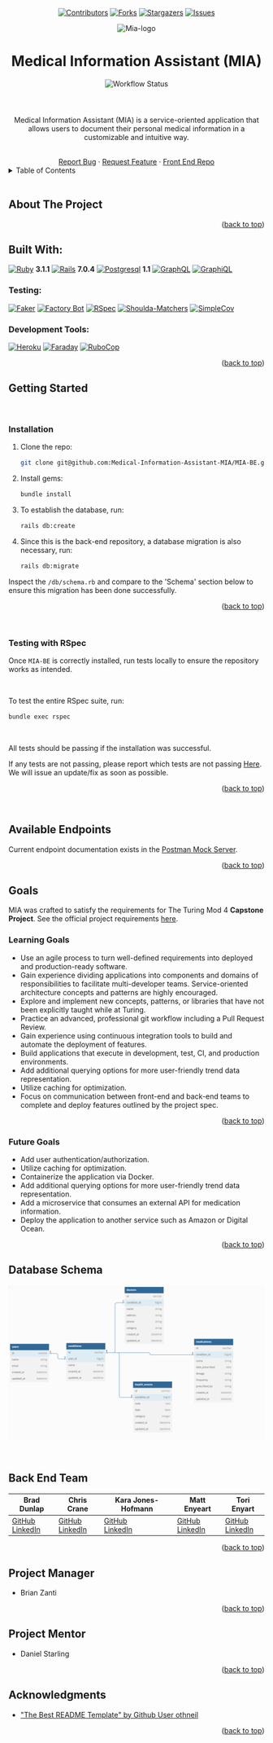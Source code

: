 <a name="readme-top"></a>

<div align="center">

[![Contributors][contributors-shield]][contributors-url]
[![Forks][forks-shield]][forks-url]
[![Stargazers][stars-shield]][stars-url]
[![Issues][issues-shield]][issues-url]

</div>

<div align="center">
	
![Mia-logo](https://github.com/Medical-Information-Assistant-MIA/MIA-BE/assets/114954379/1dca58f7-2c8e-40bb-ae61-a5c3cb8bacde)

# Medical Information Assistant (MIA)
![Workflow Status](https://github.com/Medical-Information-Assistant-MIA/MIA-BE/actions/workflows/rubyonrails.yml/badge.svg)



</div>
<div align="center">
  <h3 align="center"></h3>

  <div align="center">
    <br>
    <p> Medical Information Assistant (MIA) is a service-oriented application that allows users to document their personal medical information in a customizable and intuitive way.</p>
    <br />
    <a href="https://github.com/Medical-Information-Assistant-MIA/MIA-BE/issues">Report Bug</a>
    ·
    <a href="https://github.com/Medical-Information-Assistant-MIA/MIA-BE/issues">Request Feature</a>
    ·
    <a href="https://github.com/Medical-Information-Assistant-MIA/MIA-FE">Front End Repo</a>
  </div>
</div>

<!-- TABLE OF CONTENTS -->
<details>
  <summary>Table of Contents</summary>
  <ol>
    <li><a href="#about-the-project">About The Project</a>
      <ul>
        <li><a href="#built-with">Built With</a></li>
      </ul>
    </li>
    <li><a href="#getting-started">Getting Started</a>
      <ul>
        <li><a href="#installation">Installation</a></li>
        <li><a href="#testing-with-rspec">Testing With RSpec</a></li>
      </ul>
    </li>
    <li><a href="#available-endpoints">Available Endpoints</a></li>
    <li><a href="#goals">Goals</a></li>
  </ol>
</details>

<br>

<!-- ABOUT THE PROJECT -->
## About The Project

<!-- ADD PROJECT DESCRIPTION -->

<p align="right">(<a href="#readme-top">back to top</a>)</p>

## Built With:

[![Ruby]][Ruby-url] **3.1.1**
[![Rails]][Rails-url] **7.0.4**
[![Postgresql]][Postgresql-url] **1.1**
[![GraphQL]][GraphQL-url]
[![GraphiQL]][GraphiQL-url]


### Testing:

[![Faker]][Faker-url]
[![Factory Bot]][Factory Bot-url]
[![RSpec]][RSpec-url]
[![Shoulda-Matchers]][Shoulda-Matchers-url]
[![SimpleCov]][SimpleCov-url]

### Development Tools:

[![Heroku]][Heroku-url]
[![Faraday]][Faraday-url]
[![RuboCop]][RuboCop-url]


<p align="right">(<a href="#readme-top">back to top</a>)</p>



<!-- GETTING STARTED -->
## Getting Started

<!-- This is a Ruby on Rails application which establishes API endpoints to be called in the <a href="UPDATE LINK"> `MIA-FE` </a> repository. To run the application locally, both front-end and back-end repositories will need to be cloned and set up fully with required gems and environment variables. -->

<br>

### Installation

1. Clone the repo:
   ```bash
   git clone git@github.com:Medical-Information-Assistant-MIA/MIA-BE.git
   ```

2. Install gems:
   ```bash
   bundle install
   ```

3. To establish the database, run:
   ```bash
   rails db:create
   ```

4. Since this is the back-end repository, a database migration is also necessary, run:
   ```bash
   rails db:migrate
   ```

<!-- ADD THIS NEXT STEP ONCE AN EXTERNAL API IS INCORPORATED -->
<!-- 6. Add your API key to the application.yml file
    ```bash
    API_KEY = xxxxxxxxxxxxxxxxxxxxxxxxxxxxxxxx
    ```
<br> -->

  Inspect the `/db/schema.rb` and compare to the 'Schema' section below to ensure this migration has been done successfully.

<p align="right">(<a href="#readme-top">back to top</a>)</p>

<br>


### Testing with RSpec

Once `MIA-BE` is correctly installed, run tests locally to ensure the repository works as intended.

<br>

  To test the entire RSpec suite, run:
   ```bash
   bundle exec rspec
   ```

<br>

All tests should be passing if the installation was successful. 

If any tests are not passing, please report which tests are not passing <a href="PLEASE UPDATE LINK">Here</a>. We will issue an update/fix as soon as possible.

<p align="right">(<a href="#readme-top">back to top</a>)</p>

<br>


## Available Endpoints

Current endpoint documentation exists in the [Postman Mock Server](https://documenter.getpostman.com/view/27373334/2s93kxc6FD).

<p align="right">(<a href="#readme-top">back to top</a>)</p>

## Goals

MIA was crafted to satisfy the requirements for The Turing Mod 4 **Capstone Project**. See the official project requirements [here](https://mod4.turing.edu/projects/capstone/).

### Learning Goals
- Use an agile process to turn well-defined requirements into deployed and production-ready software.
- Gain experience dividing applications into components and domains of responsibilities to facilitate multi-developer teams. Service-oriented architecture concepts and patterns are highly encouraged.
- Explore and implement new concepts, patterns, or libraries that have not been explicitly taught while at Turing.
- Practice an advanced, professional git workflow including a Pull Request Review.
- Gain experience using continuous integration tools to build and automate the deployment of features.
- Build applications that execute in development, test, CI, and production environments.
- Add additional querying options for more user-friendly trend data representation.
- Utilize caching for optimization.
- Focus on communication between front-end and back-end teams to complete and deploy features outlined by the project spec.

<p align="right">(<a href="#readme-top">back to top</a>)</p>

### Future Goals
- Add user authentication/authorization.
- Utilize caching for optimization.
- Containerize the application via Docker.
- Add additional querying options for more user-friendly trend data representation.
- Add a microservice that consumes an external API for medication information.
- Deploy the application to another service such as Amazon or Digital Ocean.

<p align="right">(<a href="#readme-top">back to top</a>)</p>

## Database Schema

![Database Schema](images/schema.png)

<br>

## Back End Team

| Brad Dunlap | Chris Crane | Kara Jones-Hofmann | Matt Enyeart | Tori Enyart |
|---|---|---|---|---|
| [GitHub](https://github.com/brad-dunlap)<br>[LinkedIn](https://www.linkedin.com/in/dunlap-brad/) | [GitHub](https://github.com/GreenGogh47)<br>[LinkedIn](https://www.linkedin.com/in/chris-crane-16106814/) | [GitHub](https://github.com/KaraJoHo)<br>[LinkedIn](https://www.linkedin.com/in/81012911-91208/) | [GitHub](https://github.com/menyeart)<br>[LinkedIn](https://www.linkedin.com/in/matt-enyeart/) | [GitHub](https://github.com/torienyart)<br>[LinkedIn](https://www.linkedin.com/in/victoria-enyart-595052155/) |

<p align="right">(<a href="#readme-top">back to top</a>)</p>

## Project Manager

- Brian Zanti

<p align="right">(<a href="#readme-top">back to top</a>)</p>

## Project Mentor

- Daniel Starling

<p align="right">(<a href="#readme-top">back to top</a>)</p>

## Acknowledgments

- ["The Best README Template" by Github User othneil](https://github.com/othneildrew/Best-README-Template)

<p align="right">(<a href="#readme-top">back to top</a>)</p>



<!-- MARKDOWN LINKS & IMAGES -->
[contributors-shield]: https://img.shields.io/github/contributors/Medical-Information-Assistant-MIA/MIA-BE.svg?style=for-the-badge

[contributors-url]: https://github.com/Medical-Information-Assistant-MIA/MIA-BE/graphs/contributors

[forks-shield]: https://img.shields.io/github/forks/pantry-wizard/pantry_wizard_be.svg?style=for-the-badge

[forks-url]: https://github.com/pantry-wizard/pantry_wizard_be/network/members

[stars-shield]: https://img.shields.io/github/stars/pantry-wizard/pantry_wizard_be.svg?style=for-the-badge

[stars-url]: https://github.com/pantry-wizard/pantry_wizard_be/stargazers

[issues-shield]: https://img.shields.io/github/issues/pantry-wizard/pantry_wizard_be.svg?style=for-the-badge

[issues-url]: https://github.com/pantry-wizard/pantry_wizard_be/issues

[license-shield]: https://img.shields.io/github/license/pantry-wizard/pantry_wizard_be.svg?style=for-the-badge

[license-url]: https://github.com/pantry-wizard/pantry_wizard_be/blob/master/LICENSE.txt

[linkedin-shield]: https://img.shields.io/badge/-LinkedIn-black.svg?style=for-the-badge&logo=linkedin&colorB=555

[linkedin-url]: https://linkedin.com/in/linkedin_username

[product-screenshot]: images/screenshot.png

[Ruby]: https://img.shields.io/badge/ruby-000000?style=for-the-badge&logo=ruby&logoColor=red
[Ruby-url]: https://www.ruby-lang.org/en/

[Rails]: https://img.shields.io/badge/rails-red?style=for-the-badge&logo=rubyonrails&logoColor=white&color=red

[Rails-url]: https://rubyonrails.org/

[Postgresql]: https://img.shields.io/badge/postgresql-3386FF?style=for-the-badge&logo=postgresql&logoColor=FFFFFF
[Postgresql-url]: https://www.postgresql.org/

[Heroku]: https://img.shields.io/badge/Heroku-430098?style=for-the-badge&logo=heroku&logoColor=white
[Heroku-url]: https://www.heroku.com/

[Circle-CI]: https://img.shields.io/circleci/build/github/wise-app-team/wise-app-be/main
[Circle-url]: https://app.circleci.com/


[Puma]: https://img.shields.io/badge/-Puma-FFD43B?logo=puma&logoColor=black&style=for-the-badge
[Puma-url]: https://github.com/puma/puma

[bcrypt]: https://img.shields.io/badge/-bcrypt-00599C?logo=gnu-privacy-guard&logoColor=white&style=for-the-badge
[bcrypt-url]: https://github.com/codahale/bcrypt-ruby

[Faraday]: https://img.shields.io/badge/-Faraday-3E3E3E?logo=ruby&logoColor=white&style=for-the-badge
[Faraday-url]: https://github.com/lostisland/faraday

[Figaro]: https://img.shields.io/badge/-Figaro-FF4136?logo=rubygems&logoColor=white&style=for-the-badge
[Figaro-url]: https://github.com/laserlemon/figaro

[GraphQL]: https://img.shields.io/badge/-GraphQL-E10098?logo=graphql&logoColor=white&style=for-the-badge
[GraphQL-url]: https://graphql.org/

[GraphiQL]: https://img.shields.io/badge/-GraphiQL-E10098?logo=graphql&logoColor=white&style=for-the-badge
[GraphiQL-url]: https://github.com/graphql/graphiql


[JSON-Serializer]: https://img.shields.io/badge/-JSON%20API%20Serializer-1E90FF?logo=json&logoColor=white&style=for-the-badge
[JSON-Serializer-url]: https://github.com/jsonapi-serializer/jsonapi-serializer

[Capybara]: https://img.shields.io/badge/-Capybara-FF7F50?logo=rubygems&logoColor=white&style=for-the-badge
[Capybara-url]: https://github.com/teamcapybara/capybara

[RSpec]: https://img.shields.io/badge/-RSpec-FF7F50?logo=rubygems&logoColor=white&style=for-the-badge
[RSpec-url]: https://github.com/rspec/rspec

[Faker]: https://img.shields.io/badge/-Faker-FF69B4?logo=rubygems&logoColor=white&style=for-the-badge
[Faker-url]: https://github.com/faker-ruby/faker

[Shoulda-Matchers]: https://img.shields.io/badge/-Shoulda%20Matchers-5B5B5B?logo=rubygems&logoColor=white&style=for-the-badge
[Shoulda-Matchers-url]: https://github.com/thoughtbot/shoulda-matchers

[Web-mock]: https://img.shields.io/badge/-WebMock-8B0000?logo=rubygems&logoColor=white&style=for-the-badge
[Web-mock-url]: https://github.com/bblimke/webmock

[VCR]: https://img.shields.io/badge/-VCR-2F4F4F?logo=rubygems&logoColor=white&style=for-the-badge
[VCR-url]:  https://github.com/vcr/vcr

[Faker]: https://img.shields.io/badge/-Faker-00BFFF?logo=rubygems&logoColor=white&style=for-the-badge
[Faker-url]: https://github.com/faker-ruby/faker

[Factory Bot]: https://img.shields.io/badge/-FactoryBot-00BFFF?logo=rubygems&logoColor=white&style=for-the-badge
[Factory Bot-url]: https://github.com/thoughtbot/factory_bot

[SimpleCov]: https://img.shields.io/badge/-SimpleCov-00BFFF?logo=rubygems&logoColor=white&style=for-the-badge
[SimpleCov-url]: https://github.com/simplecov-ruby/simplecov

[RuboCop]: https://img.shields.io/badge/-RuboCop-00BFFF?logo=rubygems&logoColor=white&style=for-the-badge
[RuboCop-url]: https://github.com/rubocop/rubocop

[Capybara]: https://img.shields.io/badge/-Capybara-00BFFF?logo=rubygems&logoColor=white&style=for-the-badge
[Capybara-url]: https://github.com/teamcapybara/capybara

[Pry]: https://img.shields.io/badge/-Pry-00BFFF?logo=rubygems&logoColor=white&style=for-the-badge
[Pry-url]: https://github.com/pry/pry


